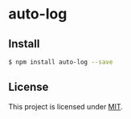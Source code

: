 # auto-log

## Install

```bash
$ npm install auto-log --save
```

## License

This project is licensed under [MIT](LICENSE).
